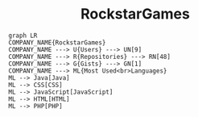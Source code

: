 <h1 align="center">RockstarGames</h1>

```mermaid
graph LR
COMPANY_NAME{RockstarGames}
COMPANY_NAME ---> U{Users} ---> UN[9]
COMPANY_NAME ---> R{Repositories} ---> RN[48]
COMPANY_NAME ---> G{Gists} ---> GN[1]
COMPANY_NAME ---> ML{Most Used<br>Languages}
ML --> Java[Java]
ML --> CSS[CSS]
ML --> JavaScript[JavaScript]
ML --> HTML[HTML]
ML --> PHP[PHP]
```
